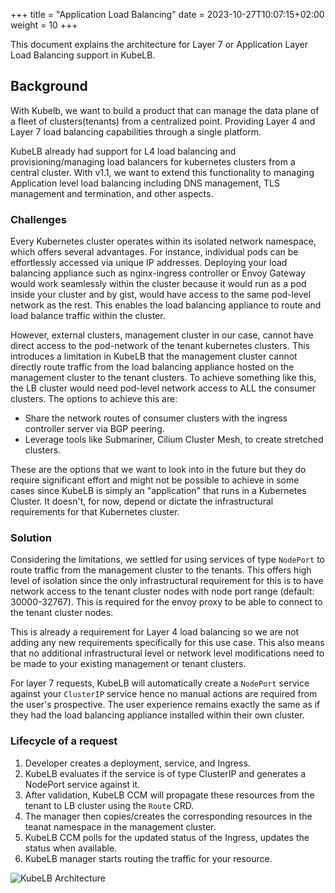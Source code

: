 +++
title = "Application Load Balancing"
date = 2023-10-27T10:07:15+02:00
weight = 10
+++

This document explains the architecture for Layer 7 or Application Layer Load Balancing support in KubeLB.

## Background

With Kubelb, we want to build a product that can manage the data plane of a fleet of clusters(tenants) from a centralized point. Providing Layer 4 and Layer 7 load balancing capabilities through a single platform.

KubeLB already had support for L4 load balancing and provisioning/managing load balancers for kubernetes clusters from a central cluster. With v1.1, we want to extend this functionality to managing Application level load balancing including DNS management, TLS management and termination, and other aspects.

### Challenges

Every Kubernetes cluster operates within its isolated network namespace, which offers several advantages. For instance, individual pods can be effortlessly accessed via unique IP addresses. Deploying your load balancing appliance such as nginx-ingress controller or Envoy Gateway would work seamlessly within the cluster because it would run as a pod inside your cluster and by gist, would have access to the same pod-level network as the rest. This enables the load balancing appliance to route and load balance traffic within the cluster.

However, external clusters, management cluster in our case, cannot have direct access to the pod-network of the tenant kubernetes clusters. This introduces a limitation in KubeLB that the management cluster cannot directly route traffic from the load balancing appliance hosted on the management cluster to the tenant clusters. To achieve something like this, the LB cluster would need pod-level network access to ALL the consumer clusters. The options to achieve this are:

- Share the network routes of consumer clusters with the ingress controller server via BGP peering.
- Leverage tools like Submariner, Cilium Cluster Mesh, to create stretched clusters.

These are the options that we want to look into in the future but they do require significant effort and might not be possible to achieve in some cases since KubeLB is simply an "application" that runs in a Kubernetes Cluster. It doesn't, for now, depend or dictate the infrastructural requirements for that Kubernetes cluster.

### Solution

Considering the limitations, we settled for using services of type `NodePort` to route traffic from the management cluster to the tenants. This offers high level of isolation since the only infrastructural requirement for this is to have network access to the tenant cluster nodes with node port range (default: 30000-32767). This is required for the envoy proxy to be able to connect to the tenant cluster nodes.

This is already a requirement for Layer 4 load balancing so we are not adding any new requirements specifically for this use case. This also means that no additional infrastructural level or network level modifications need to be made to your existing management or tenant clusters.

For layer 7 requests, KubeLB will automatically create a `NodePort` service against your `ClusterIP` service hence no manual actions are required from the user's prospective. The user experience remains exactly the same as if they had the load balancing appliance installed within their own cluster.

### Lifecycle of a request

1. Developer creates a deployment, service, and Ingress.
2. KubeLB evaluates if the service is of type ClusterIP and generates a NodePort service against it.
3. After validation, KubeLB CCM will propagate these resources from the tenant to LB cluster using the `Route` CRD.
4. The manager then copies/creates the corresponding resources in the teanat namespace in the management cluster.
5. KubeLB CCM polls for the updated status of the Ingress, updates the status when available.
6. KubeLB manager starts routing the traffic for your resource.

![KubeLB Architecture](/img/kubelb/v1.1/layer7-architecture.png?classes=shadow,border "KubeLB Architecture")
